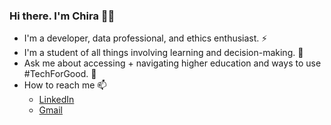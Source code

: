 ### Hi there. I'm Chira 👋🏾

- I'm a developer, data professional, and ethics enthusiast. ⚡
- I'm a student of all things involving learning and decision-making. 🧠
- Ask me about accessing + navigating higher education and ways to use #TechForGood. 💬
- How to reach me 📫
   - [LinkedIn](https://www.linkedin.com/in/chiralevy/)
   - [Gmail](mailto:chiralevy@gmail.com)
<!--    - [![LinkedIn](https://img.shields.io/badge/LinkedIn-0077B5?style=for-the-badge&logo=linkedin&logoColor=white)](https://www.linkedin.com/in/chiralevy/) -->
